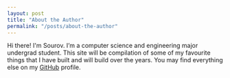 ```yaml
---
layout: post
title: "About the Author"
permalink: "/posts/about-the-author"
---
```


Hi there! I'm Sourov. I’m a computer science and engineering major undergrad student. This site will be compilation of some of my favourite things that I have built and will build over the years. You may find everything else on my [GitHub](https://github.com/sourovw) profile.
